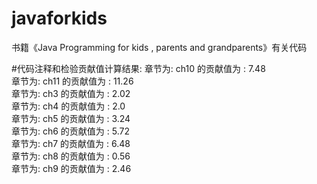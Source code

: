 # javaforkids
书籍《Java Programming for kids , parents and grandparents》有关代码

#代码注释和检验贡献值计算结果:
章节为: ch10 的贡献值为 : 7.48<br>
章节为: ch11 的贡献值为 : 11.26<br>
章节为: ch3 的贡献值为 : 2.02<br>
章节为: ch4 的贡献值为 : 2.0<br>
章节为: ch5 的贡献值为 : 3.24<br>
章节为: ch6 的贡献值为 : 5.72<br>
章节为: ch7 的贡献值为 : 6.48<br>
章节为: ch8 的贡献值为 : 0.56<br>
章节为: ch9 的贡献值为 : 2.46<br>
